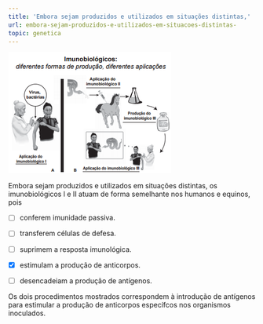 ```yaml
---
title: 'Embora sejam produzidos e utilizados em situações distintas,'
url: embora-sejam-produzidos-e-utilizados-em-situacoes-distintas-
topic: genetica
---
```



![](aa228cbd-bd1c-0b19-d99c-5ebf95104abe.png)

Embora sejam produzidos e utilizados em situações distintas, os imunobiológicos l e II atuam de forma semelhante nos humanos e equinos, pois



- [ ] conferem imunidade passiva.
- [ ] transferem células de defesa.
- [ ] suprimem a resposta imunológica.
- [x] estimulam a produção de anticorpos.
- [ ] desencadeiam a produção de antígenos.


Os dois procedimentos mostrados correspondem à introdução de antígenos para estimular a produção de anticorpos específcos nos organismos inoculados.
